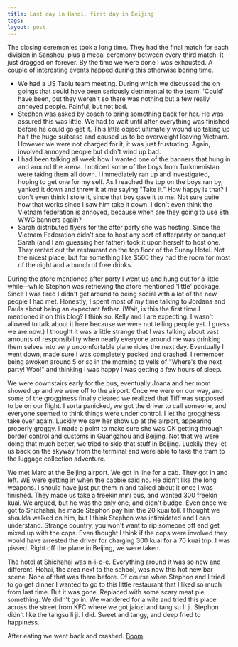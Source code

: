 ```yaml
---
title: Last day in Hanoi, first day in Beijing
tags:
layout: post
---
```

The closing ceremonies took a long time.  They had the final match for each division in Sanshou, plus a medal ceremony between every third match.  It just dragged on forever.  By the time we were done I was exhausted.  A couple of interesting events happed during this otherwise boring time.

 * We had a US Taolu team meeting. During which we discussed the on goings that could have been seriously detrimental to the team. 'Could' have been, but they weren't so there was nothing but a few really annoyed people.  Painful, but not bad.
 * Stephon was asked by coach to bring something back for her.  He was assured this was little.  We had to wait until after everything was finished before he could go get it.  This little object ultimately wound up taking up half the huge suitcase and caused us to be overweight leaving Vietnam.  However we were not charged for it, it was just frustrating.  Again, involved annoyed people but didn't wind up bad.
 * I had been talking all week how I wanted one of the banners that hung in and around the arena.  I noticed some of the boys from Turkmenistan were taking them all down.  I immediately ran up and investigated, hoping to get one for my self.  As I reached the top on the boys ran by, yanked it down and threw it at me saying "Take it."  How happy is that?  I don't even think I stole it, since that boy gave it to me.  Not sure quite how that works since I saw him take it down.  I don't even think the Vietnam federation is annoyed, because when are they going to use 8th WWC banners again?
 * Sarah distributed flyers for the after party she was hosting.  Since the Vietnam Federation didn't see to host any sort of afterparty or banquet Sarah (and I am guessing her father) took it upon herself to host one.  They rented out the restaurant on the top floor of the Sunny Hotel.  Not the nicest place, but for something like $500 they had the room for most of the night and a bunch of free drinks.

During the afore mentioned after party I went up and hung out for a little while--while Stephon was retrieving the afore mentioned 'little' package.  Since I was tired I didn't get around to being social with a lot of the new people I had met.  Honestly, I spent most of my time talking to Jordana and Paula about being an expectant father. (Wait, is this the first time I mentioned it on this blog?  I think so.  Kelly and I are expecting. I wasn't allowed to talk about it here because we were not telling people yet. I guess we are now.)  I thought it was a little strange that I was talking about vast amounts of responsibility when nearly everyone around me was drinking them selves into very uncomfortable plane rides the next day.  Eventually I went down, made sure I was completely packed and crashed.  I remember being awoken around 5 or so in the morning to yells of "Where's the next party!  Woo!" and thinking I was happy I was getting a few hours of sleep.

We were downstairs early for the bus, eventually Joana and her mom showed up and we were off to the airport.  Once we were on our way, and some of the grogginess finally cleared we realized that Tiff was supposed to be on our flight.  I sorta panicked, we got the driver to call someone, and everyone seemed to think things were under control.  I let the grogginess take over again.  Luckily we saw her show up at the airport, appearing properly groggy.  I made a point to make sure she was OK getting through border control and customs in Guangzhou and Beijing.  Not that we were doing that much better, we tried to skip that stuff in Beijing.  Luckily they let us back on the skyway from the terminal and were able to take the tram to the luggage collection adventure.

We met Marc at the Beijing airport.  We got in line for a cab.  They got in and left.  WE were getting in when the cabbie said no.  He didn't like the long weapons.  I should have just put them in and talked about it once I was finished.  They made us take a freekin mini bus, and wanted 300 freekin kuai.  We argued, but he was the only one, and didn't budge.  Even once we got to Shichahai, he made Stephon pay him the 20 kuai toll.  I thought we shoulda walked on him, but I think Stephon was intimidated and I can understand.  Strange country, you won't want to rip someone off and get mixed up with the cops.  Even thought I think if the cops were involved they would have arrested the driver for charging 300 kuai for a 70 kuai trip.  I was pissed.  Right off the plane in Beijing, we were taken.

The hotel at Shichahai was n-i-c-e.  Everything around it was so new and different.  Hohai, the area next to the school, was now this hot new bar scene. None of that was there before.  Of course when Stephon and I tried to go get dinner I wanted to go to this little restaurant that I liked so much from last time.  But it was gone.  Replaced with some scary meat pie something.  We didn't go in.  We wandered for a wile and tried this place across the street from KFC where we got jaiozi and tang su li ji.  Stephon didn't like the tangsu li ji.  I did.  Sweet and tangy, and deep fried to happiness.

After eating we went back and crashed. [Boom](http://fuzzymonk.com/photos/wushu/2005worlds)


